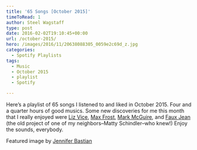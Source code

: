 ```yaml
---
title: '65 Songs [October 2015]'
timeToRead: 1 
author: Steel Wagstaff
type: post
date: 2016-02-02T19:10:45+00:00
url: /october-2015/
hero: /images/2016/11/20638088305_0059e2c69d_z.jpg
categories:
  - Spotify Playlists
tags:
  - Music
  - October 2015
  - playlist
  - Spotify

---
```

Here&#8217;s a playlist of 65 songs I listened to and liked in October 2015. Four and a quarter hours of good musics. Some new discoveries for me this month that I really enjoyed were <a href="http://www.lizvice.com/" target="_blank">Liz Vice</a>, <a href="http://maxfrost.net/music/" target="_blank">Max Frost</a>, <a href="http://deadoceans.com/artist.php?name=mcguiremark" target="_blank">Mark McGuire</a>, and <a href="http://www.allmusic.com/artist/faux-jean-mn0000792310/biography" target="_blank">Faux Jean</a> (the old project of one of my neighbors&#8211;Matty Schindler&#8211;who knew!) Enjoy the sounds, everybody.



Featured image by <a href="http://jenniferbastianphotography.com" target="_blank">Jennifer Bastian</a>